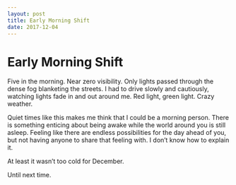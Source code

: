 ```yaml
---
layout: post
title: Early Morning Shift
date: 2017-12-04
---
```


# Early Morning Shift

Five in the morning. Near zero visibility. Only lights passed through the dense fog blanketing the streets. I had to drive slowly and cautiously, watching lights fade in and out around me. Red light, green light. Crazy weather.

Quiet times like this makes me think that I could be a morning person. There is something enticing about being awake while the world around you is still asleep. Feeling like there are endless possibilities for the day ahead of you, but not having anyone to share that feeling with. I don’t know how to explain it.

At least it wasn’t too cold for December.

Until next time.
